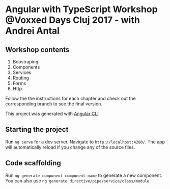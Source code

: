 # Angular with TypeScript Workshop @Voxxed Days Cluj 2017 - with Andrei Antal


## Workshop contents
1. Boostraping
2. Components
3. Services
4. Routing
5. Forms
6. Http

Follow the the instructions for each chapter and check out the corresponding branch to see the final version.

This project was generated with [Angular CLI](https://github.com/angular/angular-cli)

## Starting the project
Run `ng serve` for a dev server. Navigate to `http://localhost:4200/`. The app will automatically reload if you change any of the source files.

## Code scaffolding

Run `ng generate component component-name` to generate a new component. You can also use `ng generate directive/pipe/service/class/module`.
